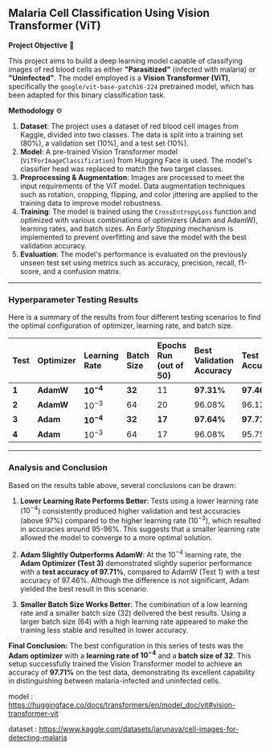 ## Malaria Cell Classification Using Vision Transformer (ViT)

**Project Objective** 🔬

This project aims to build a deep learning model capable of classifying images of red blood cells as either **"Parasitized"** (infected with malaria) or **"Uninfected"**. The model employed is a **Vision Transformer (ViT)**, specifically the `google/vit-base-patch16-224` pretrained model, which has been adapted for this binary classification task.

**Methodology** ⚙️
1.  **Dataset**: The project uses a dataset of red blood cell images from Kaggle, divided into two classes. The data is split into a training set (80%), a validation set (10%), and a test set (10%).
2.  **Model**: A pre-trained Vision Transformer model (`ViTForImageClassification`) from Hugging Face is used. The model's classifier head was replaced to match the two target classes.
3.  **Preprocessing & Augmentation**: Images are processed to meet the input requirements of the ViT model. Data augmentation techniques such as rotation, cropping, flipping, and color jittering are applied to the training data to improve model robustness.
4.  **Training**: The model is trained using the `CrossEntropyLoss` function and optimized with various combinations of optimizers (Adam and AdamW), learning rates, and batch sizes. An *Early Stopping* mechanism is implemented to prevent overfitting and save the model with the best validation accuracy.
5.  **Evaluation**: The model's performance is evaluated on the previously unseen test set using metrics such as accuracy, precision, recall, f1-score, and a confusion matrix.

---

### Hyperparameter Testing Results

Here is a summary of the results from four different testing scenarios to find the optimal configuration of optimizer, learning rate, and batch size.

| Test | Optimizer | Learning Rate | Batch Size | Epochs Run (out of 50) | Best Validation Accuracy | Test Accuracy |
| :--- | :--- | :--- | :--- | :--- | :--- | :--- |
| **1** | **AdamW** | **$10^{-4}$** | **32** | 11 | **97.31%** | **97.46%** |
| **2** | **AdamW** | $10^{-3}$ | 64 | 20 | 96.08% | 96.12% |
| **3** | **Adam** | **$10^{-4}$** | **32** | **17** | **97.64%** | **97.71%** |
| **4** | **Adam** | $10^{-3}$ | 64 | 17 | 96.08% | 95.75% |

---

### Analysis and Conclusion

Based on the results table above, several conclusions can be drawn:

1.  **Lower Learning Rate Performs Better**: Tests using a lower learning rate ($10^{-4}$) consistently produced higher validation and test accuracies (above 97%) compared to the higher learning rate ($10^{-3}$), which resulted in accuracies around 95-96%. This suggests that a smaller learning rate allowed the model to converge to a more optimal solution.

2.  **Adam Slightly Outperforms AdamW**: At the $10^{-4}$ learning rate, the **Adam Optimizer (Test 3)** demonstrated slightly superior performance with a **test accuracy of 97.71%**, compared to AdamW (Test 1) with a test accuracy of 97.46%. Although the difference is not significant, Adam yielded the best result in this scenario.

3.  **Smaller Batch Size Works Better**: The combination of a low learning rate and a smaller batch size (32) delivered the best results. Using a larger batch size (64) with a high learning rate appeared to make the training less stable and resulted in lower accuracy.

**Final Conclusion:**
The best configuration in this series of tests was the **Adam optimizer** with a **learning rate of $10^{-4}$** and a **batch size of 32**. This setup successfully trained the Vision Transformer model to achieve an accuracy of **97.71%** on the test data, demonstrating its excellent capability in distinguishing between malaria-infected and uninfected cells.

model : https://huggingface.co/docs/transformers/en/model_doc/vit#vision-transformer-vit

dataset : https://www.kaggle.com/datasets/iarunava/cell-images-for-detecting-malaria
